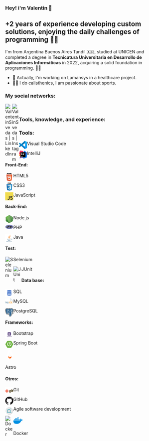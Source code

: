 ### Hey! i'm Valentin 👋

## +2 years of experience developing custom solutions, enjoying the daily challenges of programming 👨‍💻
I'm from Argentina Buenos Aires Tandil 🇦🇷, studied at UNICEN and completed a degree in **Tecnicatura Universitaria en Desarrollo de Aplicaciones Informáticas** in 2022, acquiring a solid foundation in programming. 👨‍🎓 

- 🏥 Actually, I'm working on Lamansys in a healthcare project.
- 💪🏽 I do calisthenics, I am passionate about sports.

### My social networks:

[<img align="left" alt="ValentinSvedas | LinkedIn" width="22px" src="https://cdn.jsdelivr.net/npm/simple-icons@v3/icons/linkedin.svg" />][linkedin]
[<img align="left" alt="ValentinSvedas | Instagram" width="22px" src="https://cdn.jsdelivr.net/npm/simple-icons@v3/icons/instagram.svg" />][instagram]

<br />

### Tools, knowledge, and experience:
### Tools:
<img align="left" alt="Visual Studio Code" width="26px" src="https://raw.githubusercontent.com/github/explore/80688e429a7d4ef2fca1e82350fe8e3517d3494d/topics/visual-studio-code/visual-studio-code.png" /> 
<p align="left">Visual Studio Code</p>
<img align="left" alt="IntelliJ" width="26px" src="/images/intellij.png" /> 
<p align="left">IntelliJ</p>
<p></p>

#### Front-End:
<img align="left" alt="HTML5" width="26px" src="https://raw.githubusercontent.com/github/explore/80688e429a7d4ef2fca1e82350fe8e3517d3494d/topics/html/html.png" />
<p align="left">HTML5</p>
<img align="left" alt="CSS3" width="26px" src="https://raw.githubusercontent.com/github/explore/80688e429a7d4ef2fca1e82350fe8e3517d3494d/topics/css/css.png" />
<p align="left">CSS3</p>
<img align="left" alt="JavaScript" width="26px" src="https://raw.githubusercontent.com/github/explore/80688e429a7d4ef2fca1e82350fe8e3517d3494d/topics/javascript/javascript.png" />
<p align="left">JavaScript</p>
<p></p>

#### Back-End: 
<img align="left" alt="Node.js" width="26px" src="https://raw.githubusercontent.com/github/explore/80688e429a7d4ef2fca1e82350fe8e3517d3494d/topics/nodejs/nodejs.png" />
<p> Node.js <p>
<img align="left" alt="PHP" width="26px" src="/images/php.png" />
<p> PHP<p>
<img align="left" alt="Java" width="26px" src="/images/java.png" />
<p> Java<p>
<p></p>

#### Test:
<img align="left" alt="Selenium" width="26px" src="https://seeklogo.com/images/S/selenium-logo-DB9103D7CF-seeklogo.com.png" />
<p> Selenium </p>
<img align="left" alt="JUnit" width="26px" src="https://camo.githubusercontent.com/5dee5a2bee00f7a55936519b25e797a846f23b9c0d679e1b25d66d2c9ecdd0e7/687474703a2f2f7777772e73777465737461636164656d792e636f6d2f77702d636f6e74656e742f75706c6f6164732f323031352f31312f4a756e69745f4c6f676f2e706e67" />
<p> JUnit </p>
<p></p>

#### Data base:
<img align="left" alt="SQL" width="26px" src="https://raw.githubusercontent.com/github/explore/80688e429a7d4ef2fca1e82350fe8e3517d3494d/topics/sql/sql.png" />
<p align="left">SQL</p>
<img align="left" alt="MySQL" width="26px" src="/images/mysql.png" />
<p align="left">MySQL</p>
<img align="left" alt="PostgreSQL" width="26px" src="/images/postgresql.png" />
<p>PostgreSQL </p>
<p></p>

#### Frameworks:
<img align="left" alt="Boostrap" width="26px" src="/images/bootstrap.png" />
<p> Bootstrap</p>
<img align="left" alt="Spring Boot" width="26px" src="/images/spring.png" />
<p> Spring Boot</p>
<svg viewBox="0 0 256 366" xmlns="http://www.w3.org/2000/svg" width="30" height="30" preserveAspectRatio="xMidYMid"><path fill="#fff" d="M182.022 9.147c2.982 3.702 4.502 8.697 7.543 18.687L256 246.074a276.467 276.467 0 0 0-79.426-26.891L133.318 73.008a5.63 5.63 0 0 0-10.802.017L79.784 219.11A276.453 276.453 0 0 0 0 246.04L66.76 27.783c3.051-9.972 4.577-14.959 7.559-18.654a24.541 24.541 0 0 1 9.946-7.358C88.67 0 93.885 0 104.314 0h47.683c10.443 0 15.664 0 20.074 1.774a24.545 24.545 0 0 1 9.95 7.373Z"/><path fill="#FF5D01" d="M189.972 256.46c-10.952 9.364-32.812 15.751-57.992 15.751-30.904 0-56.807-9.621-63.68-22.56-2.458 7.415-3.009 15.903-3.009 21.324 0 0-1.619 26.623 16.898 45.14 0-9.615 7.795-17.41 17.41-17.41 16.48 0 16.46 14.378 16.446 26.043l-.001 1.041c0 17.705 10.82 32.883 26.21 39.28a35.685 35.685 0 0 1-3.588-15.647c0-16.886 9.913-23.173 21.435-30.48 9.167-5.814 19.353-12.274 26.372-25.232a47.588 47.588 0 0 0 5.742-22.735c0-5.06-.786-9.938-2.243-14.516Z"/></svg>
<p> Astro</p>

#### Otros:
<img align="left" alt="Git" width="26px" src="https://raw.githubusercontent.com/github/explore/80688e429a7d4ef2fca1e82350fe8e3517d3494d/topics/git/git.png" />
<p align="left">Git</p>
<img align="left" alt="GitHub" width="26px" src="https://raw.githubusercontent.com/github/explore/78df643247d429f6cc873026c0622819ad797942/topics/github/github.png" />
<p align="left">GitHub</p>
<img align="left" alt="Agile software" width="26px" src="/images/metodologiasAgiles.png" />
<p align="left">Agile software development</p>
<img align="left" alt="Docker" width="26px" src="https://www.docker.com/sites/default/files/d8/2019-07/Moby-logo.png" />
<svg xmlns="http://www.w3.org/2000/svg" width="30" height="30" viewBox="0 0 24 24" fill="#008fe2">
  <path d="M13.98 11.08h2.12a.19.19 0 0 0 .19-.19V9.01a.19.19 0 0 0-.19-.19h-2.12a.18.18 0 0 0-.18.18v1.9c0 .1.08.18.18.18m-2.95-5.43h2.12a.19.19 0 0 0 .18-.19V3.57a.19.19 0 0 0-.18-.18h-2.12a.18.18 0 0 0-.19.18v1.9c0 .1.09.18.19.18m0 2.71h2.12a.19.19 0 0 0 .18-.18V6.29a.19.19 0 0 0-.18-.18h-2.12a.18.18 0 0 0-.19.18v1.89c0 .1.09.18.19.18m-2.93 0h2.12a.19.19 0 0 0 .18-.18V6.29a.18.18 0 0 0-.18-.18H8.1a.18.18 0 0 0-.18.18v1.89c0 .1.08.18.18.18m-2.96 0h2.11a.19.19 0 0 0 .19-.18V6.29a.18.18 0 0 0-.19-.18H5.14a.19.19 0 0 0-.19.18v1.89c0 .1.08.18.19.18m5.89 2.72h2.12a.19.19 0 0 0 .18-.19V9.01a.19.19 0 0 0-.18-.19h-2.12a.18.18 0 0 0-.19.18v1.9c0 .1.09.18.19.18m-2.93 0h2.12a.18.18 0 0 0 .18-.19V9.01a.18.18 0 0 0-.18-.19H8.1a.18.18 0 0 0-.18.18v1.9c0 .1.08.18.18.18m-2.96 0h2.11a.18.18 0 0 0 .19-.19V9.01a.18.18 0 0 0-.18-.19H5.14a.19.19 0 0 0-.19.19v1.88c0 .1.08.19.19.19m-2.92 0h2.12a.18.18 0 0 0 .18-.19V9.01a.18.18 0 0 0-.18-.19H2.22a.18.18 0 0 0-.19.18v1.9c0 .1.08.18.19.18m21.54-1.19c-.06-.05-.67-.51-1.95-.51-.34 0-.68.03-1.01.09a3.77 3.77 0 0 0-1.72-2.57l-.34-.2-.23.33a4.6 4.6 0 0 0-.6 1.43c-.24.97-.1 1.88.4 2.66a4.7 4.7 0 0 1-1.75.42H.76a.75.75 0 0 0-.76.75 11.38 11.38 0 0 0 .7 4.06 6.03 6.03 0 0 0 2.4 3.12c1.18.73 3.1 1.14 5.28 1.14.98 0 1.96-.08 2.93-.26a12.25 12.25 0 0 0 3.82-1.4 10.5 10.5 0 0 0 2.61-2.13c1.25-1.42 2-3 2.55-4.4h.23c1.37 0 2.21-.55 2.68-1 .3-.3.55-.66.7-1.06l.1-.28Z"/>
</svg>
<p> Docker </p>

<br />
<br />


[instagram]: https://www.instagram.com/valensvedas/
[linkedin]: https://www.linkedin.com/in/valentin-svedas-616947201/
